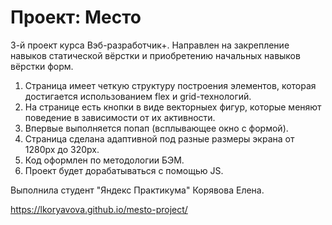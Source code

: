 # Проект: Место

3-й проект курса Вэб-разработчик+.
Направлен на закрепление навыков статической вёрстки и приобретению начальных навыков вёрстки форм.

1. Страница имеет четкую структуру построения элементов, которая достигается использованием flex и grid-технологий.
2. На странице есть кнопки в виде векторныех фигур, которые меняют поведение в зависимости от их активности.
3. Впервые выполняется попап (всплывающее окно с формой).
4. Страница сделана адаптивной под разные размеры экрана от 1280px до 320px. 
5. Код оформлен по методологии БЭМ.
6. Проект будет дорабатываться с помощью JS.

Выполнила студент "Яндекс Практикума" Корявова Елена.

https://lkoryavova.github.io/mesto-project/